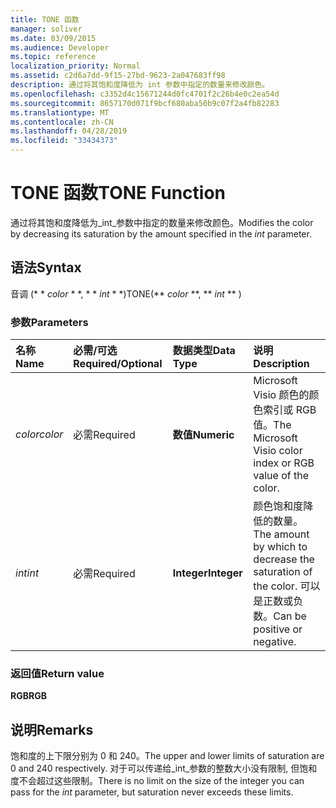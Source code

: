 ```yaml
---
title: TONE 函数
manager: soliver
ms.date: 03/09/2015
ms.audience: Developer
ms.topic: reference
localization_priority: Normal
ms.assetid: c2d6a7dd-9f15-27bd-9623-2a047683ff98
description: 通过将其饱和度降低为 int 参数中指定的数量来修改颜色。
ms.openlocfilehash: c3352d4c15671244d0fc4701f2c26b4e0c2ea54d
ms.sourcegitcommit: 8657170d071f9bcf680aba50b9c07f2a4fb82283
ms.translationtype: MT
ms.contentlocale: zh-CN
ms.lasthandoff: 04/28/2019
ms.locfileid: "33434373"
---
```

# <a name="tone-function"></a><span data-ttu-id="13717-103">TONE 函数</span><span class="sxs-lookup"><span data-stu-id="13717-103">TONE Function</span></span>

<span data-ttu-id="13717-104">通过将其饱和度降低为_int_参数中指定的数量来修改颜色。</span><span class="sxs-lookup"><span data-stu-id="13717-104">Modifies the color by decreasing its saturation by the amount specified in the  _int_ parameter.</span></span> 
  
## <a name="syntax"></a><span data-ttu-id="13717-105">语法</span><span class="sxs-lookup"><span data-stu-id="13717-105">Syntax</span></span>

<span data-ttu-id="13717-106">音调 (\* \* *color* \* \*, \* \* *int* \* \*)</span><span class="sxs-lookup"><span data-stu-id="13717-106">TONE(\*\* *color* \*\*, \*\* *int* \*\* )</span></span> 
  
### <a name="parameters"></a><span data-ttu-id="13717-107">参数</span><span class="sxs-lookup"><span data-stu-id="13717-107">Parameters</span></span>

|<span data-ttu-id="13717-108">**名称**</span><span class="sxs-lookup"><span data-stu-id="13717-108">**Name**</span></span>|<span data-ttu-id="13717-109">**必需/可选**</span><span class="sxs-lookup"><span data-stu-id="13717-109">**Required/Optional**</span></span>|<span data-ttu-id="13717-110">**数据类型**</span><span class="sxs-lookup"><span data-stu-id="13717-110">**Data Type**</span></span>|<span data-ttu-id="13717-111">**说明**</span><span class="sxs-lookup"><span data-stu-id="13717-111">**Description**</span></span>|
|:-----|:-----|:-----|:-----|
| <span data-ttu-id="13717-112">_color_</span><span class="sxs-lookup"><span data-stu-id="13717-112">_color_</span></span> <br/> |<span data-ttu-id="13717-113">必需</span><span class="sxs-lookup"><span data-stu-id="13717-113">Required</span></span>  <br/> |<span data-ttu-id="13717-114">**数值**</span><span class="sxs-lookup"><span data-stu-id="13717-114">**Numeric**</span></span> <br/> |<span data-ttu-id="13717-115">Microsoft Visio 颜色的颜色索引或 RGB 值。</span><span class="sxs-lookup"><span data-stu-id="13717-115">The Microsoft Visio color index or RGB value of the color.</span></span>  <br/> |
| <span data-ttu-id="13717-116">_int_</span><span class="sxs-lookup"><span data-stu-id="13717-116">_int_</span></span> <br/> |<span data-ttu-id="13717-117">必需</span><span class="sxs-lookup"><span data-stu-id="13717-117">Required</span></span>  <br/> |<span data-ttu-id="13717-118">**Integer**</span><span class="sxs-lookup"><span data-stu-id="13717-118">**Integer**</span></span> <br/> |<span data-ttu-id="13717-119">颜色饱和度降低的数量。</span><span class="sxs-lookup"><span data-stu-id="13717-119">The amount by which to decrease the saturation of the color.</span></span> <span data-ttu-id="13717-120">可以是正数或负数。</span><span class="sxs-lookup"><span data-stu-id="13717-120">Can be positive or negative.</span></span>  <br/> |
   
### <a name="return-value"></a><span data-ttu-id="13717-121">返回值</span><span class="sxs-lookup"><span data-stu-id="13717-121">Return value</span></span>

 <span data-ttu-id="13717-122">**RGB**</span><span class="sxs-lookup"><span data-stu-id="13717-122">**RGB**</span></span>
  
## <a name="remarks"></a><span data-ttu-id="13717-123">说明</span><span class="sxs-lookup"><span data-stu-id="13717-123">Remarks</span></span>

<span data-ttu-id="13717-124">饱和度的上下限分别为 0 和 240。</span><span class="sxs-lookup"><span data-stu-id="13717-124">The upper and lower limits of saturation are 0 and 240 respectively.</span></span> <span data-ttu-id="13717-125">对于可以传递给_int_参数的整数大小没有限制, 但饱和度不会超过这些限制。</span><span class="sxs-lookup"><span data-stu-id="13717-125">There is no limit on the size of the integer you can pass for the  _int_ parameter, but saturation never exceeds these limits.</span></span> 
  

